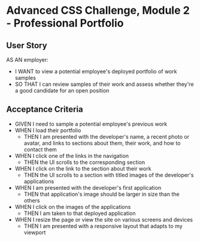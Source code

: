 # Advanced CSS Challenge, Module 2 - Professional Portfolio

## User Story
AS AN employer:
* I WANT to view a potential employee's deployed portfolio of work samples
* SO THAT I can review samples of their work and assess whether they're a good candidate for an open position

## Acceptance Criteria
* GIVEN I need to sample a potential employee's previous work
* WHEN I load their portfolio
    * THEN I am presented with the developer's name, a recent photo or avatar, and links to sections about them, their work, and how to contact them
* WHEN I click one of the links in the navigation
    * THEN the UI scrolls to the corresponding section
* WHEN I click on the link to the section about their work
    * THEN the UI scrolls to a section with titled images of the developer's applications
* WHEN I am presented with the developer's first application
    * THEN that application's image should be larger in size than the others
* WHEN I click on the images of the applications
    * THEN I am taken to that deployed application
* WHEN I resize the page or view the site on various screens and devices
    * THEN I am presented with a responsive layout that adapts to my viewport